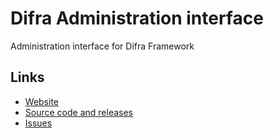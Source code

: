 # Difra Administration interface

Administration interface for Difra Framework

## Links

- [Website](https://www.difra.org/)
- [Source code and releases](https://github.com/difra-org)
- [Issues](https://github.com/difra-org/adm/issues)
